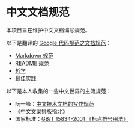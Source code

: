 # 中文文档规范

本项目旨在维护中文文档编写规范。

以下是翻译的 [Google 代码规范之文档规范](https://github.com/google/styleguide/tree/gh-pages/docguide)：
* [Markdown 规范](markdown.md)
* [README 规范](READMEs.md)
* [哲学](philosophy.md)
* [最佳实践](best_practices.md)

以下是本人收集的一些中文世界的主流规范：

* 阮一峰：[中文技术文档的写作规范](https://github.com/ruanyf/document-style-guide)
* [《中文文案排版指北》](https://github.com/sparanoid/chinese-copywriting-guidelines/blob/master/README.zh-CN.md)
* 国家标准：[GB/T 15834-2001 《标点符号用法》](http://www.moe.gov.cn/ewebeditor/uploadfile/2015/01/13/20150113091548267.pdf)
